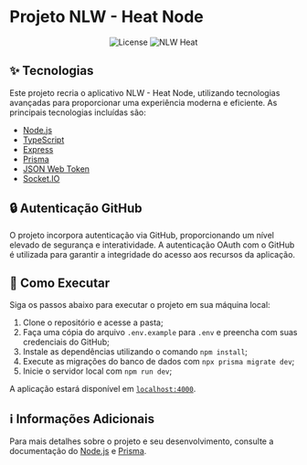 # Projeto NLW - Heat Node

<p align="center">
  <img alt="License" src="https://img.shields.io/static/v1?label=license&message=MIT&color=8257E5&labelColor=000000">
  <img src="https://img.shields.io/static/v1?label=NLW&message=Heat&color=8257E5&labelColor=000000" alt="NLW Heat" />
</p>

## ✨ Tecnologias

Este projeto recria o aplicativo NLW - Heat Node, utilizando tecnologias avançadas para proporcionar uma experiência moderna e eficiente. As principais tecnologias incluídas são:

- [Node.js](https://nodejs.org/)
- [TypeScript](https://www.typescriptlang.org/)
- [Express](https://expressjs.com/pt-br/)
- [Prisma](https://www.prisma.io/)
- [JSON Web Token](https://jwt.io/)
- [Socket.IO](https://socket.io/)

## 🔒 Autenticação GitHub

O projeto incorpora autenticação via GitHub, proporcionando um nível elevado de segurança e interatividade. A autenticação OAuth com o GitHub é utilizada para garantir a integridade do acesso aos recursos da aplicação.

## 🚀 Como Executar

Siga os passos abaixo para executar o projeto em sua máquina local:

1. Clone o repositório e acesse a pasta;
2. Faça uma cópia do arquivo `.env.example` para `.env` e preencha com suas credenciais do GitHub;
3. Instale as dependências utilizando o comando `npm install`;
4. Execute as migrações do banco de dados com `npx prisma migrate dev`;
5. Inicie o servidor local com `npm run dev`;

A aplicação estará disponível em [`localhost:4000`](http://localhost:4000).

## ℹ️ Informações Adicionais

Para mais detalhes sobre o projeto e seu desenvolvimento, consulte a documentação do [Node.js](https://nodejs.org/) e [Prisma](https://www.prisma.io/).
